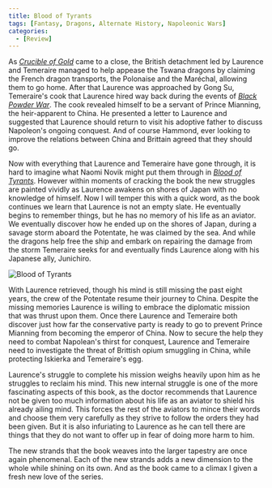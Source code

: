 ```yaml
---
title: Blood of Tyrants
tags: [Fantasy, Dragons, Alternate History, Napoleonic Wars]
categories:
  - [Review]
---
```

As [_Crucible of Gold_](https://www.amazon.com/gp/product/0345522877/ref=as_li_tl?ie=UTF8&tag=mysite009e-20&camp=1789&creative=9325&linkCode=as2&creativeASIN=0345522877&linkId=769db48428d60d09007f134e0785936f) came to a close, the British detachment led by Laurence and Temeraire managed to help appease the Tswana dragons by claiming the French dragon transports, the Polonaise and the Maréchal, allowing them to go home.  After that Laurence was approached by Gong Su, Temeraire's cook that Laurence hired way back during the events of [_Black Powder War_](https://www.amazon.com/gp/product/0345481305/ref=as_li_tl?ie=UTF8&camp=1789&creative=9325&creativeASIN=0345481305&linkCode=as2&tag=mysite009e-20&linkId=8bc6caf64898873995caba325fde6006).  The cook revealed himself to be a  servant of Prince Mianning, the heir-apparent to China.  He presented a letter to Laurence and suggested that Laurence should return to visit his adoptive father to discuss Napoleon's ongoing conquest. And of course Hammond, ever looking to improve the relations between China and Brittain agreed that they should go.

Now with everything that Laurence and Temeraire have gone through, it is hard to imagine what Naomi Novik might put them through in [_Blood of Tyrants_](https://www.amazon.com/gp/product/0345522907/ref=as_li_tl?ie=UTF8&tag=mysite009e-20&camp=1789&creative=9325&linkCode=as2&creativeASIN=0345522907&linkId=1901833b7a0374e256008280b1ce35d4).  However within moments of cracking the book the new struggles are painted vividly as Laurence awakens on shores of Japan with no knowledge of himself.<!-- more -->  Now I will temper this with a quick word, as the book continues we learn that Laurence is not an empty slate.  He eventually begins to remember things, but he has no memory of his life as an aviator.  We eventually discover how he ended up on the shores of Japan, during a savage storm aboard the Potentate, he was claimed by the sea.  And while the dragons help free the ship and embark on repairing the damage from the storm Temeraire seeks for and eventually finds Laurence along with his Japanese ally, Junichiro.<div class="embedded-image-left"><img src="https://images-na.ssl-images-amazon.com/images/I/61bHOzShrXL._SX342_.jpg" alt="Blood of Tyrants" style="max-height: 300px; max-width: 300px"/></div>

With Laurence retrieved, though his mind is still missing the past eight years, the crew of the Potentate resume their journey to China.  Despite the missing memories Laurence is willing to embrace the diplomatic mission that was thrust upon them.  Once there Laurence and Temeraire both discover just how far the conservative party is ready to go to prevent Prince Mianning from becoming the emperor of China.  Now to secure the help they need to combat Napolean's thirst for conquest, Laurence and Temeraire need to investigate the threat of Brittish opium smuggling in China, while protecting Iskierka and Temeraire's egg.

Laurence's struggle to complete his mission weighs heavily upon him as he struggles to reclaim his mind.  This new internal struggle is one of the more fascinating aspects of this book, as the doctor recommends that Laurence not be given too much information about his life as an aviator to shield his already ailing mind.  This forces the rest of the aviators to mince their words and choose them very carefully as they strive to follow the orders they had been given.  But it is also infuriating to Laurence as he can tell there are things that they do not want to offer up in fear of doing more harm to him.

The new strands that the book weaves into the larger tapestry are once again phenomenal.  Each of the new strands adds a new dimension to the whole while shining on its own.  And as the book came to a climax I given a fresh new love of the series.